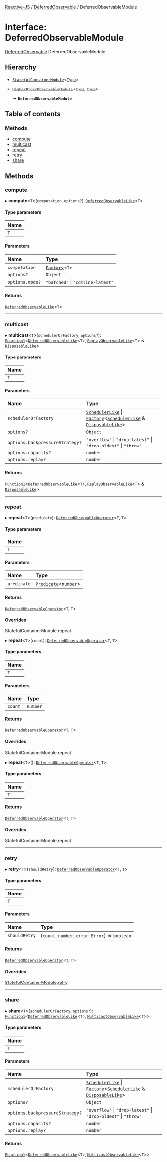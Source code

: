 [Reactive-JS](../README.md) / [DeferredObservable](../modules/DeferredObservable.md) / DeferredObservableModule

# Interface: DeferredObservableModule

[DeferredObservable](../modules/DeferredObservable.md).DeferredObservableModule

## Hierarchy

- [`StatefulContainerModule`](types.StatefulContainerModule.md)<[`Type`](../modules/DeferredObservable.md#type)\>

- [`HigherOrderObservableModule`](types.HigherOrderObservableModule.md)<[`Type`](../modules/DeferredObservable.md#type), [`Type`](../modules/DeferredObservable.md#type)\>

  ↳ **`DeferredObservableModule`**

## Table of contents

### Methods

- [compute](DeferredObservable.DeferredObservableModule.md#compute)
- [multicast](DeferredObservable.DeferredObservableModule.md#multicast)
- [repeat](DeferredObservable.DeferredObservableModule.md#repeat)
- [retry](DeferredObservable.DeferredObservableModule.md#retry)
- [share](DeferredObservable.DeferredObservableModule.md#share)

## Methods

### compute

▸ **compute**<`T`\>(`computation`, `options?`): [`DeferredObservableLike`](types.DeferredObservableLike.md)<`T`\>

#### Type parameters

| Name |
| :------ |
| `T` |

#### Parameters

| Name | Type |
| :------ | :------ |
| `computation` | [`Factory`](../modules/functions.md#factory)<`T`\> |
| `options?` | `Object` |
| `options.mode?` | ``"batched"`` \| ``"combine-latest"`` |

#### Returns

[`DeferredObservableLike`](types.DeferredObservableLike.md)<`T`\>

___

### multicast

▸ **multicast**<`T`\>(`schedulerOrFactory`, `options?`): [`Function1`](../modules/functions.md#function1)<[`DeferredObservableLike`](types.DeferredObservableLike.md)<`T`\>, [`ReplayObservableLike`](types.ReplayObservableLike.md)<`T`\> & [`DisposableLike`](types.DisposableLike.md)\>

#### Type parameters

| Name |
| :------ |
| `T` |

#### Parameters

| Name | Type |
| :------ | :------ |
| `schedulerOrFactory` | [`SchedulerLike`](types.SchedulerLike.md) \| [`Factory`](../modules/functions.md#factory)<[`SchedulerLike`](types.SchedulerLike.md) & [`DisposableLike`](types.DisposableLike.md)\> |
| `options?` | `Object` |
| `options.backpressureStrategy?` | ``"overflow"`` \| ``"drop-latest"`` \| ``"drop-oldest"`` \| ``"throw"`` |
| `options.capacity?` | `number` |
| `options.replay?` | `number` |

#### Returns

[`Function1`](../modules/functions.md#function1)<[`DeferredObservableLike`](types.DeferredObservableLike.md)<`T`\>, [`ReplayObservableLike`](types.ReplayObservableLike.md)<`T`\> & [`DisposableLike`](types.DisposableLike.md)\>

___

### repeat

▸ **repeat**<`T`\>(`predicate`): [`DeferredObservableOperator`](../modules/DeferredObservable.md#deferredobservableoperator)<`T`, `T`\>

#### Type parameters

| Name |
| :------ |
| `T` |

#### Parameters

| Name | Type |
| :------ | :------ |
| `predicate` | [`Predicate`](../modules/functions.md#predicate)<`number`\> |

#### Returns

[`DeferredObservableOperator`](../modules/DeferredObservable.md#deferredobservableoperator)<`T`, `T`\>

#### Overrides

StatefulContainerModule.repeat

▸ **repeat**<`T`\>(`count`): [`DeferredObservableOperator`](../modules/DeferredObservable.md#deferredobservableoperator)<`T`, `T`\>

#### Type parameters

| Name |
| :------ |
| `T` |

#### Parameters

| Name | Type |
| :------ | :------ |
| `count` | `number` |

#### Returns

[`DeferredObservableOperator`](../modules/DeferredObservable.md#deferredobservableoperator)<`T`, `T`\>

#### Overrides

StatefulContainerModule.repeat

▸ **repeat**<`T`\>(): [`DeferredObservableOperator`](../modules/DeferredObservable.md#deferredobservableoperator)<`T`, `T`\>

#### Type parameters

| Name |
| :------ |
| `T` |

#### Returns

[`DeferredObservableOperator`](../modules/DeferredObservable.md#deferredobservableoperator)<`T`, `T`\>

#### Overrides

StatefulContainerModule.repeat

___

### retry

▸ **retry**<`T`\>(`shouldRetry`): [`DeferredObservableOperator`](../modules/DeferredObservable.md#deferredobservableoperator)<`T`, `T`\>

#### Type parameters

| Name |
| :------ |
| `T` |

#### Parameters

| Name | Type |
| :------ | :------ |
| `shouldRetry` | (`count`: `number`, `error`: `Error`) => `boolean` |

#### Returns

[`DeferredObservableOperator`](../modules/DeferredObservable.md#deferredobservableoperator)<`T`, `T`\>

#### Overrides

[StatefulContainerModule](types.StatefulContainerModule.md).[retry](types.StatefulContainerModule.md#retry)

___

### share

▸ **share**<`T`\>(`schedulerOrFactory`, `options?`): [`Function1`](../modules/functions.md#function1)<[`DeferredObservableLike`](types.DeferredObservableLike.md)<`T`\>, [`MulticastObservableLike`](types.MulticastObservableLike.md)<`T`\>\>

#### Type parameters

| Name |
| :------ |
| `T` |

#### Parameters

| Name | Type |
| :------ | :------ |
| `schedulerOrFactory` | [`SchedulerLike`](types.SchedulerLike.md) \| [`Factory`](../modules/functions.md#factory)<[`SchedulerLike`](types.SchedulerLike.md) & [`DisposableLike`](types.DisposableLike.md)\> |
| `options?` | `Object` |
| `options.backpressureStrategy?` | ``"overflow"`` \| ``"drop-latest"`` \| ``"drop-oldest"`` \| ``"throw"`` |
| `options.capacity?` | `number` |
| `options.replay?` | `number` |

#### Returns

[`Function1`](../modules/functions.md#function1)<[`DeferredObservableLike`](types.DeferredObservableLike.md)<`T`\>, [`MulticastObservableLike`](types.MulticastObservableLike.md)<`T`\>\>
